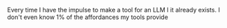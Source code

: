 Every time I have the impulse to make a tool for an LLM I it already exists. I don't even know 1% of the affordances my tools provide


